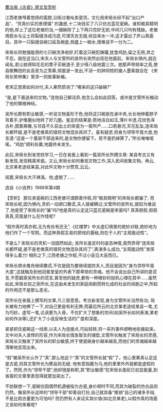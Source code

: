 [曹治泉《古瓷》原文及赏析](https://www.vrrw.net/wx/15182.html)

江西老俵甩着悠扬的蛮腔,沿街过巷吆卖瓷货。文化局宋局长经不起“出口产品”、“货真价实的景德镇” 的蛊惑,十二块钱买了八只仿古蓝花瓷碗。谁知极其精明的他,却上了这位老俵的当,一捆碗除了上下两只完好无损,中间几只均有残缺。老俵用胶水与尘土将裂缝涂成污迹,可谓天衣无缝,经自来水一冲,这才露出了庐山真面目。其中一只裂缝自碗口延及碗底,倘盛上一碗水,很难说不一分为二。

宋局长将勉强能用的七只碗洗净收好,盯着这只碗犯踌躇,犹食鸡肋,留之无用,弃之不忍。就在这当口,宋夫人与文管所的吴所长突然出现在他面前。宋局长惧内,遐迩闻名,若让她得知花花的票子买碗渣子,至少得八级地震三次。她那声带频率之高,使县歌舞团的女高音为之羡慕,倘震波一发出,不消一刻钟同院的骚人墨客就会在 《宋局长笑林集》里添一则故事新编。

老宋正思索如何对付,夫人果然质询了:“哪来的这只破碗?”

“是,是下面送来的文物。”连他自己都诧异,他怎么会如此回答。或许是文管所长触动了他的哪根神经。

吴所长颇有职业敏感,一听说文物喜形于色,他将这只碗放在桌中央,长长地伸着脖子背着手,驴推磨似地转了好几圈。鉴定的结果是:质地洁白如玉,薄片半透,花纹色泽古朴,图案典雅,与邻县不久前出土的宋瓷为一窑所产……口若悬河,天花乱坠,连宋局长都怀疑,是不是老俵真的错将文物混杂其间了。虽有疑虑,但身为领导毕竟大度,他言道:“这是一个基层干部送来的,是文物你便留下。若不是扔掉算了。”所长唯唯喏喏。“鸡肋”顺利处置,地震终未发生。

此后,宋局长到省党校学习,一日在省报上看到一篇吴所长所撰文章: 某县考古又有新发现,发现精美宋瓷。又云,宋局长如何重视文物工作,深入民间收集文物。再云,北京某老途经某县,对此件文物十分赞赏,云云。

阅罢,宋局长大汗淋漓。他,虚脱了……

选自《小说界》1988年第4期



【赏析】 那位卖瓷碗的江西老俵可谓颇善作假,将“极其精明”的宋局长都骗了; 而宋局长呢,因为惧内,灵机一动顺口撒谎,夫人就被瞒过;文管所的吴所长,就较为难说了,他是受了宋局长的“骗”吗?他是真的认定这只蓝花瓷碗是宋瓷吗? 真真假假,假假真真,究竟是什么在作怪呢?

“假作真时真亦假,无为有处有还无”,《红楼梦》中太虚幻境里的绝妙对联,绝妙地为他们作了一个写照。而这种真假互易的把戏的基础,则在于人的“主观能动性”。

不是么? 宋局长的灵机一动固然如此; 吴所长鉴定时的姿态神情,竟然弄得“连宋局长都怀疑,是不是老俵真的错将文物混杂其间了”,表演多么成功,“主观能动性”发挥得多么着力! 相形之下,江西老俵之作假,不过小巫见大巫而已。

宋局长顺水推舟继续撒谎,不仅是因为要继续提防夫人,而且是因为“身为领导毕竟大度”,这就触及到他冠冕堂皇的外表下那卑琐的灵魂。他不会说出自己所讲的是谎言,不愿戳穿吴所长的谎言,甚至他的疑虑,都有一种微妙的投机心理在其中……虽然如此,宋局长较之吴所长,在这由未发生的家庭闹剧而转化成的社会的闹剧之中,所起的作用还不是那么恶劣。

吴所长在省报上撰写的文章,凡三层意思。考古新发现,身为文管所长当然有功; 局长被有力地捧了一下,对自己更是有利无弊;而最后所云的北京某老途经某县一笔,尤为巧妙。虚写一笔,讥讽更为入骨。不仅扩大了想象的空间(如吴所长如何表演,某老如何作派等),还扩大了小说反映生活的广度和深度。

紧紧抓住瓷碗这一线索,以夫人为连接点,巧拈轻转,将一系列事件顺畅地衔接起来。文中对夫人泼悍的形容,作为宋局长情急智生的铺垫,文管所长触发了宋局长的灵感,宋局长又触发了吴所长的职业敏感,终于使瓷碗身价越来越高,而他们的灵魂越来越清晰地显现出来。

“假”被吴所长认作了“真”,那么他这个“真”的文管所长就“假”了。他心里果真认定这是古瓷,则其文管所长为赝品则无疑; 他有意指鹿为马,他的里里外外就都是虚假的了。然而,作为“领导干部”,他却很是称职,其“职业敏感”在宋局长面前已初显能量,到省报的文章里表现得就更加突出了。

不妨联想一下,瓷碗仅因偶然机遇被指为古瓷,身价顿时不同,而其为破裂的仿古品则仍然。像吴所长这样的“领导干部”却善自打扮,自己就具备“推销”自己的诸多手段,不是比假古董更为可怕吗? 而仍然有人来证实其价值(如北京某老),以假作真的场面又该如何来看呢?

